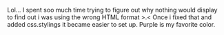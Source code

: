 Lol... I spent soo much time trying to figure out why nothing would display to find out i was using the wrong HTML format >.<
Once i fixed that and added css.stylings it became easier to set up. 
Purple is my favorite color.
